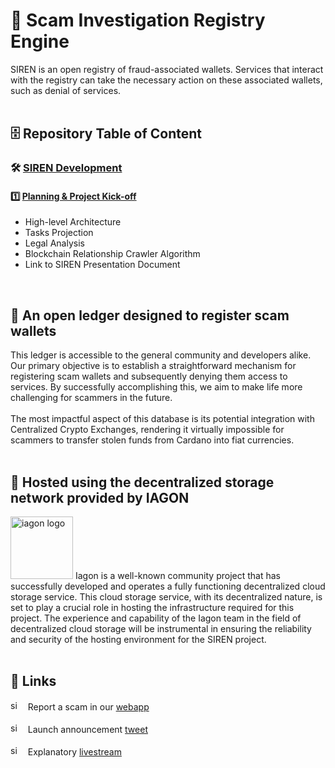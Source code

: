 # 🚨 Scam Investigation Registry Engine
SIREN is an open registry of fraud-associated wallets. Services that interact with the registry can take the necessary action on these associated wallets, such as denial of services.
</br>
</br>

## 🗄 Repository Table of Content
### 🛠️ [SIREN Development](https://github.com/XerberusTeam/SIREN/tree/735e4c9865815fb510509d7194dbcbfc2e9dfea5/SIREN%20Development) 
#### 1️⃣ [Planning & Project Kick-off](https://github.com/XerberusTeam/SIREN/blob/2b5b4d5e806d3bd89a3da7833668c5886a75a5db/SIREN%20Development/Project_Kick-off.md)
- High-level Architecture
- Tasks Projection
- Legal Analysis
- Blockchain Relationship Crawler Algorithm
- Link to SIREN Presentation Document
</br>

## 📒 An open ledger designed to register scam wallets
This ledger is accessible to the general community and developers alike. Our primary objective is to establish a straightforward mechanism for registering scam wallets and subsequently denying them access to services. By successfully accomplishing this, we aim to make life more challenging for scammers in the future. 
</br> 
</br>
The most impactful aspect of this database is its potential integration with Centralized Crypto Exchanges, rendering it virtually impossible for scammers to transfer stolen funds from Cardano into fiat currencies.
</br>
</br>

## 💾 Hosted using the decentralized storage network provided by IAGON
[<img alt="iagon logo" width="100px" src="https://cdn4.cdn-telegram.org/file/FZNz7RzfxvxTmC-M07mElaCHElEZuirrqlwYMkajSNXOiaqAfFGD3OYekTVcZlZXY5Z_XFn_BOoJEiRtvllGd5hVy6oRhm3Pyr-oqYPXPgRZOKRmYiDJe3uEaJn1bhFddszjBjZ7Su9gVigZEkoJ3A31kNJZ_CeEOPfREiYZpNUli6Ky6ushlxZ8mpTPDA2bx3qwxrCbjZiUoXtvhOqyxpTX58h9zfE70jMOsfApGhFltMN4WaWsha8748JcDZP9PIbWFm-0b_KlVdpeeuHiOMey0hOZ78V1U_yTvJu6hj7wm5M484rcfSguW6mseXAyeYoGdn08_nNfYm_p9xWcmw.jpg" />][iagon]
Iagon is a well-known community project that has successfully developed and operates a fully functioning decentralized cloud storage service. This cloud storage service, with its decentralized nature, is set to play a crucial role in hosting the infrastructure required for this project. The experience and capability of the Iagon team in the field of decentralized cloud storage will be instrumental in ensuring the reliability and security of the hosting environment for the SIREN project.
</br>
</br>

## 🔗 Links
[<img alt="siren webapp" width="16px" src="https://cdn-icons-png.flaticon.com/128/1006/1006771.png" />][siren] &nbsp; Report a scam in our [webapp][siren]
</br>
</br>
[<img alt="siren webapp" width="16px" src="https://cdn-icons-png.flaticon.com/128/5968/5968830.png" />][announcement] &nbsp; Launch announcement [tweet][announcement] 
</br>
</br>
[<img alt="siren webapp" width="16px" src="https://cdn-icons-png.flaticon.com/128/0/375.png" />][livestream] &nbsp; Explanatory [livestream][livestream]


[siren]: https://app.xerberus.io/siren
[announcement]: https://x.com/Xerberus_io/status/1812807797341401094
[livestream]: https://x.com/Xerberus_io/status/1812850356889764023
[iagon]: https://iagon.com/
